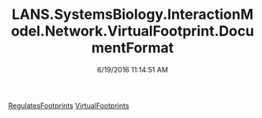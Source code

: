 ﻿---
title: LANS.SystemsBiology.InteractionModel.Network.VirtualFootprint.DocumentFormat
date: 6/19/2016 11:14:51 AM
---

[RegulatesFootprints](T-LANS.SystemsBiology.InteractionModel.Network.VirtualFootprint.DocumentFormat.RegulatesFootprints.html)
[VirtualFootprints](T-LANS.SystemsBiology.InteractionModel.Network.VirtualFootprint.DocumentFormat.VirtualFootprints.html)

